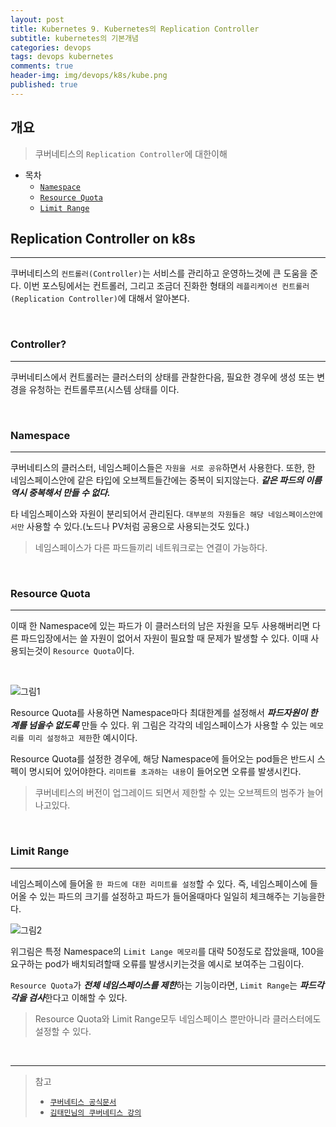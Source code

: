 ```yaml
---
layout: post
title: Kubernetes 9. Kubernetes의 Replication Controller
subtitle: kubernetes의 기본개념
categories: devops
tags: devops kubernetes
comments: true
header-img: img/devops/k8s/kube.png
published: true
---
```


## 개요
> 쿠버네티스의 `Replication Controller`에 대한이해
  
- 목차
	- [`Namespace`](#namespace)
	- [`Resource Quota`](#resource-quota)
	- [`Limit Range`](#limit-range)
  
## Replication Controller on k8s
---
쿠버네티스의 `컨트롤러(Controller)`는 서비스를 관리하고 운영하느것에 큰 도움을 준다. 이번 포스팅에서는 컨트롤러, 그리고 조금더 진화한 형태의 `레플리케이션 컨트롤러(Replication Controller)`에 대해서 알아본다.

<br>

### Controller?

---

쿠버네티스에서 컨트롤러는 클러스터의 상태를 관찰한다음, 필요한 경우에 생성 또는 변경을 유청하는 컨트롤루프(시스템 상태를 이다.

<br>

### Namespace

---

쿠버네티스의 클러스터, 네임스페이스들은 `자원을 서로 공유`하면서 사용한다. 또한, 한 네임스페이스안에 같은 타입에 오브젝트들간에는 중복이 되지않는다. ***같은 파드의 이름역시 중복해서 만들 수 없다.***

타 네임스페이스와 자원이 분리되어서 관리된다. `대부분의 자원들은 해당 네임스페이스안에서만` 사용할 수 있다.(노드나 PV처럼 공용으로 사용되는것도 있다.)

> 네임스페이스가 다른 파드들끼리 네트워크로는 연결이 가능하다.

<br>

### Resource Quota

---

이때 한 Namespace에 있는 파드가 이 클러스터의 남은 자원을 모두 사용해버리면 다른 파드입장에서는 쓸 자원이 없어서 자원이 필요할 때 문제가 발생할 수 있다. 이때 사용되는것이 `Resource Quota`이다.

<br>

![그림1](https://cdn.jsdelivr.net/gh/zunoxi/zunoxi.github.io/assets/img/devops/k8s/namespace/1.jpeg)


Resource Quota를 사용하면 Namespace마다 최대한계를 설정해서 ***파드자원이 한계를 넘을수 없도록*** 만들 수 있다. 위 그림은 각각의 네임스페이스가 사용할 수 있는 `메모리를 미리 설정하고 제한`한 예시이다.


Resource Quota를 설정한 경우에, 해당 Namespace에 들어오는 pod들은 반드시 스펙이 명시되어 있어야한다. `리미트를 초과하는 내용`이 들어오면 오류를 발생시킨다.

> 쿠버네티스의 버전이 업그레이드 되면서 제한할 수 있는 오브젝트의 범주가 늘어나고있다.

<br>

### Limit Range

---

네임스페이스에 들어올 `한 파드에 대한 리미트를 설정`할 수 있다. 즉, 네임스페이스에 들어올 수 있는 파드의 크기를 설정하고 파드가 들어올때마다 일일히 체크해주는 기능을한다.

![그림2](https://cdn.jsdelivr.net/gh/zunoxi/zunoxi.github.io/assets/img/devops/k8s/namespace/2.jpeg)

위그림은 특정 Namespace의 `Limit Lange 메모리`를 대략 50정도로 잡았을때, 100을요구하는 pod가 배치되려할때 오류를 발생시키는것을 예시로 보여주는 그림이다.

`Resource Quota`가 ***전체 네임스페이스를 제한***하는 기능이라면, `Limit Range`는 ***파드각각을 검사***한다고 이해할 수 있다.

>Resource Quota와 Limit Range모두 네임스페이스 뿐만아니라 클러스터에도 설정할 수 있다.

<br>

---
> 참고
> - [`쿠버네티스 공식문서`](https://kubernetes.io/ko/docs/concepts/overview/working-with-objects/namespaces/)
> - [`김태민님의 쿠버네티스 강의`](https://www.inflearn.com/course/%EC%BF%A0%EB%B2%84%EB%84%A4%ED%8B%B0%EC%8A%A4-%EA%B8%B0%EC%B4%88#)